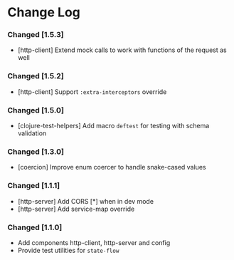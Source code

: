 # Change Log
### Changed [1.5.3]
- [http-client] Extend mock calls to work with functions of the request as well

### Changed [1.5.2]
- [http-client] Support `:extra-interceptors` override

### Changed [1.5.0]
- [clojure-test-helpers] Add macro `deftest` for testing with schema validation

### Changed [1.3.0]
- [coercion] Improve enum coercer to handle snake-cased values

### Changed [1.1.1]
- [http-server] Add CORS [*] when in dev mode
- [http-server] Add service-map override

### Changed [1.1.0]
- Add components http-client, http-server and config
- Provide test utilities for `state-flow`

